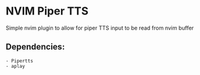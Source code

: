 # NVIM Piper TTS
Simple nvim plugin to allow for piper TTS input to be read from nvim buffer

## Dependencies:
    - Pipertts
    - aplay
